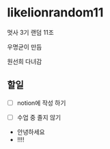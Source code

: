 # likelionrandom11
멋사 3기 랜덤 11조

우명균이 만듬

원선희 다녀감

## 할일

- [ ] notion에 작성 하기

- [ ] 수업 중 졸지 않기

- 안녕하세요
- !!!!

